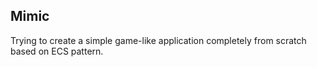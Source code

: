 ## Mimic

Trying to create a simple game-like application completely from scratch based on ECS pattern.
